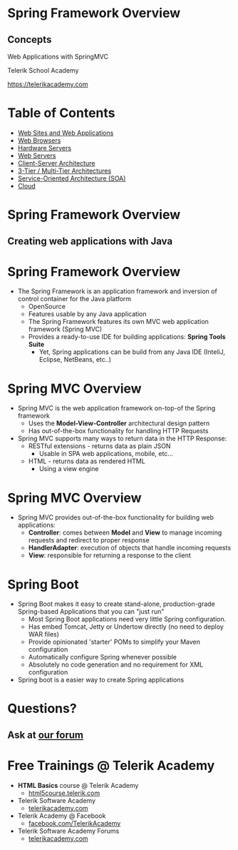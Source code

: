 <!-- section start -->
<!-- attr: {  class:'slide-title', hasScriptWrapper: true } -->

# Spring Framework Overview

## Concepts

<!-- <img class="slide-image" showInPresentation="true" src="imgs/pic00.png" style="top:40%; left:55%; width:45.84%; z-index:-1; border-radius: 20px 0 20px 0" /> -->

<div class="signature">
	<p class="signature-course">Web Applications with SpringMVC</p>
	<p class="signature-initiative">Telerik School Academy</p>
	<a href="https://telerikacademy.com" class="signature-link">https://telerikacademy.com</a>
</div>


<!-- section start -->
<!-- attr: { hasScriptWrapper: true } -->
# Table of Contents
- [Web Sites and Web Applications](#/web)
- [Web Browsers](#/browsers)
- [Hardware Servers](#/hardwareserver)
- [Web Servers](#/webserver)
- [Client-Server Architecture](#/clientserver)
- [3-Tier / Multi-Tier Architectures](#/3tier)
- [Service-Oriented Architecture (SOA)](#/soa)
- [Cloud](#/cloud)


<!-- section start -->

#   Spring Framework Overview
##  Creating web applications with Java


#   Spring Framework Overview

-   The Spring Framework is an application framework and inversion of control container for the Java platform
    -   OpenSource
    -   Features usable by any Java application
    -   The Spring Framework features its own MVC web application framework (Spring MVC)
    -   Provides a ready-to-use IDE for building applications: **Spring Tools Suite**
        -   Yet, Spring applications can be build from any Java IDE (InteliJ, Eclipse, NetBeans, etc..)

#   Spring MVC Overview

-   Spring MVC is the web application framework on-top-of the Spring framework  
    -   Uses the **Model-View-Controller** architectural design pattern
    -   Has out-of-the-box functionality for handling HTTP Requests
-   Spring MVC supports many ways to return data in the HTTP Response:
    -   RESTful extensions - returns data as plain JSON
        -   Usable in SPA web applications, mobile, etc...
    -   HTML - returns data as rendered HTML
        -   Using a view engine

#   Spring MVC Overview

-   Spring MVC provides out-of-the-box functionality for building web applications:
    -   **Controller**: comes between **Model** and **View** to manage incoming requests and redirect to proper response
    -   **HandlerAdapter**: execution of objects that handle incoming requests
    -   **View**: responsible for returning a response to the client

<!-- section start -->

#   Spring Boot

-   Spring Boot makes it easy to create stand-alone, production-grade Spring-based Applications that you can "just run"
    -   Most Spring Boot applications need very little Spring configuration.
    -   Has embed Tomcat, Jetty or Undertow directly (no need to deploy WAR files)
    -   Provide opinionated 'starter' POMs to simplify your Maven configuration
    -   Automatically configure Spring whenever possible
    -   Absolutely no code generation and no requirement for XML configuration
-   Spring boot is a easier way to create Spring applications
    
    
<!-- section start -->

<!-- attr: {  class:'slide-section', showInPresentation: true } -->
# Questions?
## Ask at [our forum](http://telerikacademy.com/Forum/Category/27/html-css)


<!-- attr: {hasScriptWrapper: true } -->
# Free Trainings @ Telerik Academy

- **HTML Basics** course @ Telerik Academy
  - [html5course.telerik.com](html5course.telerik.com)
- Telerik Software Academy
  - [telerikacademy.com](https://telerikacademy.com)
- Telerik Academy @ Facebook
  - [facebook.com/TelerikAcademy](facebook.com/TelerikAcademy)
- Telerik Software Academy Forums
  - [telerikacademy.com](https://telerikacademy.com)
